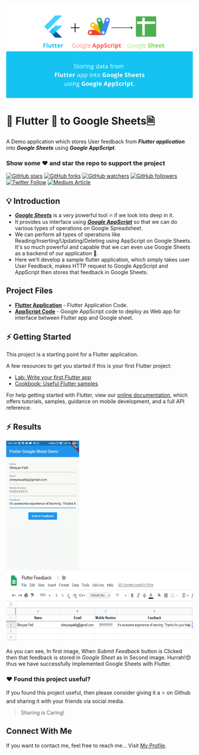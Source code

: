 <p align="center">
<img src="images/banner.png"/>
</p>

# 📱 Flutter 💙 to Google Sheets🗎
A Demo application which stores User feedback from ***Flutter application*** into ***Google Sheets*** using ***Google AppScript***.
### Show some :heart: and star the repo to support the project
[![GitHub stars](https://img.shields.io/github/stars/PatilShreyas/Flutter2GoogleSheets-Demo.svg?style=social&label=Star)](https://github.com/PatilShreyas/Flutter2GoogleSheets-Demo) [![GitHub forks](https://img.shields.io/github/forks/PatilShreyas/Flutter2GoogleSheets-Demo.svg?style=social&label=Fork)](https://github.com/PatilShreyas/Flutter2GoogleSheets-Demo/fork) [![GitHub watchers](https://img.shields.io/github/watchers/PatilShreyas/Flutter2GoogleSheets-Demo.svg?style=social&label=Watch)](https://github.com/PatilShreyas/Flutter2GoogleSheets-Demo) [![GitHub followers](https://img.shields.io/github/followers/PatilShreyas.svg?style=social&label=Follow)](https://github.com/PatilShreyas)
[![Twitter Follow](https://img.shields.io/twitter/follow/imShreyasPatil.svg?style=social)](https://twitter.com/imShreyasPatil)
[![Medium Article](https://img.shields.io/badge/@Medium-PatilShreyas-informational.svg)](https://medium.com/@patilshreyas)

## 💡 Introduction
- [***Google Sheets***](https://docs.google.com/spreadsheets/) is a very powerful tool 🔥 if we look into deep in it. 
- It provides us interface using [***Google AppScript***](https://script.google.com/) so that we can do various types of operations on Google Spreadsheet. 
- We can perform all types of operations like Reading/Inserting/Updating/Deleting using AppScript on Google Sheets. It's so much powerful and capable that we can even use Google Sheets as a backend of our application 📲.
- Here we'll develop a sample flutter application, which simply takes user User Feedback, makes HTTP request to Google AppScript and AppScript then stores that feedback in Google Sheets.

## Project Files
- [**Flutter Application**](lib/) - Flutter Application Code.
- [**AppScript Code**](code.gs) - Google AppScript code to deploy as Web app for interface between Flutter app and Google sheet.


## ⚡️ Getting Started

This project is a starting point for a Flutter application.

A few resources to get you started if this is your first Flutter project:

- [Lab: Write your first Flutter app](https://flutter.dev/docs/get-started/codelab)
- [Cookbook: Useful Flutter samples](https://flutter.dev/docs/cookbook)

For help getting started with Flutter, view our
[online documentation](https://flutter.dev/docs), which offers tutorials,
samples, guidance on mobile development, and a full API reference.

## ⚡️ Results
<p float="center">
  <img src="images/output.gif" height="350"/>
  <img src="images/sheet.PNG" height="190"/>
</p>

As you can see, In first image, When *Submit Feedback* button is Clicked then that feedback is stored in *Google Sheet* as in Second image.
Hurrah!😍 thus we have successfully implemented Google Sheets with Flutter.

### :heart: Found this project useful?
If you found this project useful, then please consider giving it a :star: on Github and sharing it with your friends via social media.
> Sharing is Caring!

## Connect With Me
If you want to contact me, feel free to reach me…
Visit [My Profile](https://patilshreyas.github.io).
